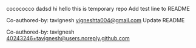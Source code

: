  cocococco dadsd
hi hello this is temporary repo
Add test line to README

Co-authored-by: tavignesh <vigneshta004@gmail.com>
Update README

Co-authored-by: tavignesh <40243246+tavignesh@users.noreply.github.com>
